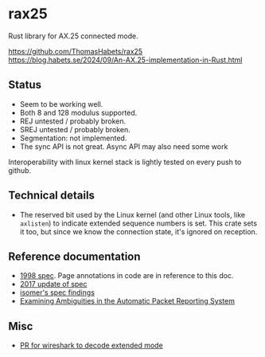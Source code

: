 # rax25

Rust library for AX.25 connected mode.

https://github.com/ThomasHabets/rax25
https://blog.habets.se/2024/09/An-AX.25-implementation-in-Rust.html

## Status

* Seem to be working well.
* Both 8 and 128 modulus supported.
* REJ untested / probably broken.
* SREJ untested / probably broken.
* Segmentation: not implemented.
* The sync API is not great. Async API may also need some work

Interoperability with linux kernel stack is lightly tested on every
push to github.

## Technical details

* The reserved bit used by the Linux kernel (and other Linux tools,
  like `axlisten`) to indicate extended sequence numbers is set. This
  crate sets it too, but since we know the connection state, it's
  ignored on reception.

## Reference documentation

* [1998 spec](https://www.tapr.org/pdf/AX25.2.2.pdf). Page annotations
  in code are in reference to this doc.
* [2017 update of
  spec](https://wiki.oarc.uk/_media/packet:ax25.2.2.10.pdf)
* [isomer's spec
  findings](https://github.com/isomer/ax25embed/blob/main/ax25/ax25_dl.c)
* [Examining Ambiguities in the Automatic Packet Reporting
  System](https://digitalcommons.calpoly.edu/cgi/viewcontent.cgi?article=2449&context=theses)

## Misc

* [PR for wireshark to decode extended
  mode](https://gitlab.com/wireshark/wireshark/-/merge_requests/17121)
